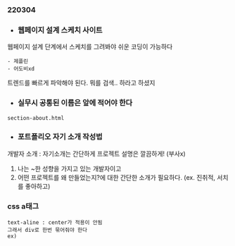 ### 220304

- ### 웹페이지 설계 스케치 사이트
웹페이지 설계 단계에서 스케치를 그려봐야 쉬운 코딩이 가능하다
```
- 제플린 
- 어도비xd 

```

트렌드를 빠르게 파악해야 된다.
뭐를 검색.. 하라고 하셨지 

- ### 실무시 공통된 이름은 앞에 적어야 한다
```
section-about.html

```

- ### 포트폴리오 자기 소개 작성법
 개발자 소개 : 자기소개는 간단하게 프로젝트 설명은 깔끔하게! (부사x)
 1. 나는 ~한 성향을 가지고 있는 개발자이고 
 2. 어떤 프로젝트를 왜 만들었는지?에 대한 간단한 소개가 필요하다. (ex. 진취적, 서치를 좋아하고)


### css a태그
```
text-aline : center가 적용이 안됨
그래서 div로 한번 묶어줘야 한다
ex) 